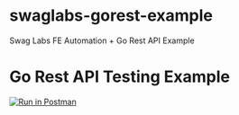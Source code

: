 # swaglabs-gorest-example
Swag Labs FE Automation + Go Rest API Example

# Go Rest API Testing Example
[![Run in Postman](https://run.pstmn.io/button.svg)](https://app.getpostman.com/run-collection/8384695-06c9a7e4-057a-494b-9ee9-8e222b1500c9?action=collection%2Ffork&collection-url=entityId%3D8384695-06c9a7e4-057a-494b-9ee9-8e222b1500c9%26entityType%3Dcollection%26workspaceId%3D1385640f-b2ee-4f2f-b940-4fd6d747132f#?env%5BPublic%20V1%5D=W3sia2V5IjoiYmFzZVVybCIsInZhbHVlIjoiaHR0cHM6Ly9nb3Jlc3QuY28uaW4vcHVibGljL3YxIiwiZW5hYmxlZCI6dHJ1ZX0seyJrZXkiOiJ1c2VyX2lkIiwidmFsdWUiOiIiLCJlbmFibGVkIjp0cnVlfSx7ImtleSI6Im5ld191c2VyX2lkIiwidmFsdWUiOiIiLCJlbmFibGVkIjp0cnVlfSx7ImtleSI6Im5ld191c2VyX2VtYWlsIiwidmFsdWUiOiIiLCJlbmFibGVkIjp0cnVlfSx7ImtleSI6Im5ld191c2VyX25hbWUiLCJ2YWx1ZSI6IiIsImVuYWJsZWQiOnRydWV9XQ==)

